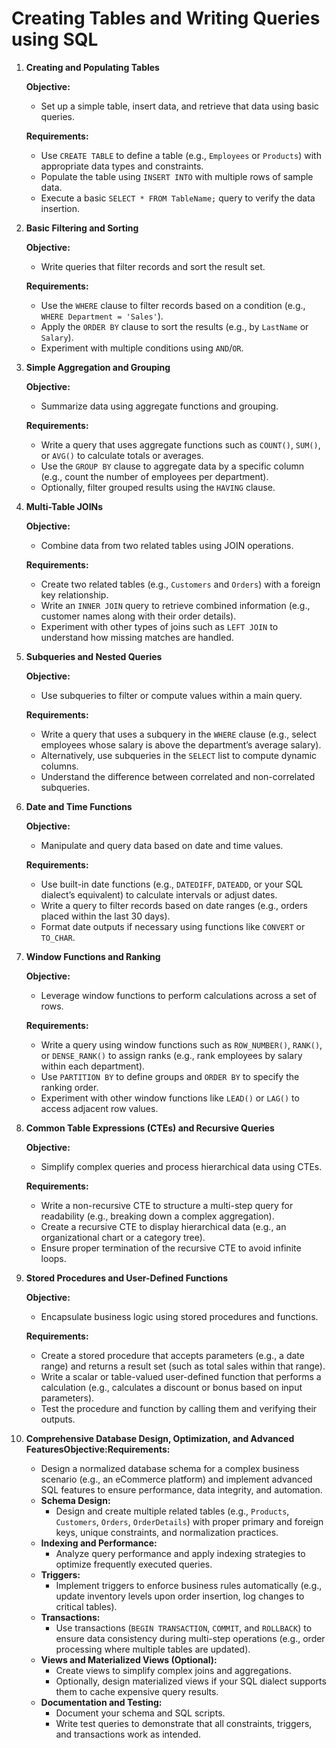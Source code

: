 # Creating Tables and Writing Queries using SQL

1. **Creating and Populating Tables**

   **Objective:**

   - Set up a simple table, insert data, and retrieve that data using basic queries.

   **Requirements:**

   - Use `CREATE TABLE` to define a table (e.g., `Employees` or `Products`) with appropriate data types and constraints.
   - Populate the table using `INSERT INTO` with multiple rows of sample data.
   - Execute a basic `SELECT * FROM TableName;` query to verify the data insertion.

2. **Basic Filtering and Sorting**

   **Objective:**

   - Write queries that filter records and sort the result set.

   **Requirements:**

   - Use the `WHERE` clause to filter records based on a condition (e.g., `WHERE Department = 'Sales'`).
   - Apply the `ORDER BY` clause to sort the results (e.g., by `LastName` or `Salary`).
   - Experiment with multiple conditions using `AND`/`OR`.

3. **Simple Aggregation and Grouping**

   **Objective:**

   - Summarize data using aggregate functions and grouping.

   **Requirements:**

   - Write a query that uses aggregate functions such as `COUNT()`, `SUM()`, or `AVG()` to calculate totals or averages.
   - Use the `GROUP BY` clause to aggregate data by a specific column (e.g., count the number of employees per department).
   - Optionally, filter grouped results using the `HAVING` clause.

4. **Multi-Table JOINs**

   **Objective:**

   - Combine data from two related tables using JOIN operations.

   **Requirements:**

   - Create two related tables (e.g., `Customers` and `Orders`) with a foreign key relationship.
   - Write an `INNER JOIN` query to retrieve combined information (e.g., customer names along with their order details).
   - Experiment with other types of joins such as `LEFT JOIN` to understand how missing matches are handled.

5. **Subqueries and Nested Queries**

   **Objective:**

   - Use subqueries to filter or compute values within a main query.

   **Requirements:**

   - Write a query that uses a subquery in the `WHERE` clause (e.g., select employees whose salary is above the department’s average salary).
   - Alternatively, use subqueries in the `SELECT` list to compute dynamic columns.
   - Understand the difference between correlated and non-correlated subqueries.

6. **Date and Time Functions**

   **Objective:**

   - Manipulate and query data based on date and time values.

   **Requirements:**

   - Use built-in date functions (e.g., `DATEDIFF`, `DATEADD`, or your SQL dialect’s equivalent) to calculate intervals or adjust dates.
   - Write a query to filter records based on date ranges (e.g., orders placed within the last 30 days).
   - Format date outputs if necessary using functions like `CONVERT` or `TO_CHAR`.

7. **Window Functions and Ranking**

   **Objective:**

   - Leverage window functions to perform calculations across a set of rows.

   **Requirements:**

   - Write a query using window functions such as `ROW_NUMBER()`, `RANK()`, or `DENSE_RANK()` to assign ranks (e.g., rank employees by salary within each department).
   - Use `PARTITION BY` to define groups and `ORDER BY` to specify the ranking order.
   - Experiment with other window functions like `LEAD()` or `LAG()` to access adjacent row values.

8. **Common Table Expressions (CTEs) and Recursive Queries**

   **Objective:**

   - Simplify complex queries and process hierarchical data using CTEs.

   **Requirements:**

   - Write a non-recursive CTE to structure a multi-step query for readability (e.g., breaking down a complex aggregation).
   - Create a recursive CTE to display hierarchical data (e.g., an organizational chart or a category tree).
   - Ensure proper termination of the recursive CTE to avoid infinite loops.

9. **Stored Procedures and User-Defined Functions**

   **Objective:**

   - Encapsulate business logic using stored procedures and functions.

   **Requirements:**

   - Create a stored procedure that accepts parameters (e.g., a date range) and returns a result set (such as total sales within that range).
   - Write a scalar or table-valued user-defined function that performs a calculation (e.g., calculates a discount or bonus based on input parameters).
   - Test the procedure and function by calling them and verifying their outputs.

10. **Comprehensive Database Design, Optimization, and Advanced FeaturesObjective:Requirements:**
    - Design a normalized database schema for a complex business scenario (e.g., an eCommerce platform) and implement advanced SQL features to ensure performance, data integrity, and automation.
    - **Schema Design:**
      - Design and create multiple related tables (e.g., `Products`, `Customers`, `Orders`, `OrderDetails`) with proper primary and foreign keys, unique constraints, and normalization practices.
    - **Indexing and Performance:**
      - Analyze query performance and apply indexing strategies to optimize frequently executed queries.
    - **Triggers:**
      - Implement triggers to enforce business rules automatically (e.g., update inventory levels upon order insertion, log changes to critical tables).
    - **Transactions:**
      - Use transactions (`BEGIN TRANSACTION`, `COMMIT`, and `ROLLBACK`) to ensure data consistency during multi-step operations (e.g., order processing where multiple tables are updated).
    - **Views and Materialized Views (Optional):**
      - Create views to simplify complex joins and aggregations.
      - Optionally, design materialized views if your SQL dialect supports them to cache expensive query results.
    - **Documentation and Testing:**
      - Document your schema and SQL scripts.
      - Write test queries to demonstrate that all constraints, triggers, and transactions work as intended.
